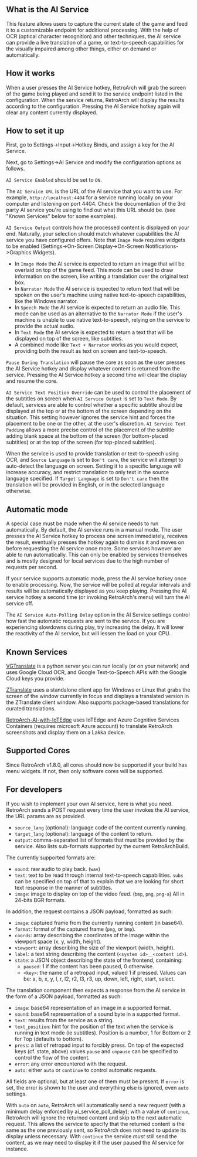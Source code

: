 ## What is the AI Service

This feature allows users to capture the current state of the game and feed it to a customizable endpoint for additional processing. With the help of OCR (optical character recognition) and other techniques, the AI service can provide a live translation of a game, or text-to-speech capabilities for the visually impaired among other things, either on demand or automatically.

## How it works

When a user presses the AI Service hotkey, RetroArch will grab the screen of the game being played and send it to the service endpoint listed in the configuration. When the service returns, RetroArch will display the results according to the configuration. Pressing the AI Service hotkey again will clear any content currently displayed.

## How to set it up

First, go to Settings->Input->Hotkey Binds, and assign a key for the AI Service.

Next, go to Settings->AI Service and modify the configuration options as follows.

`AI Service Enabled` should be set to `ON`.

The `AI Service URL` is the URL of the AI service that you want to use. For example, `http://localhost:4404` for a service running locally on your computer and listening on port 4404. Check the documentation of the 3rd party AI service you're using to find out what this URL should be. (see "Known Services" below for some examples).

`AI Service Output` controls how the processed content is displayed on your end. Naturally, your selection should match whatever capabilities the AI service you have configured offers. Note that `Image Mode` requires widgets to be enabled (Settings->On-Screen Display->On-Screen Notifications->Graphics Widgets).

- In `Image Mode` the AI service is expected to return an image that will be overlaid on top of the game feed. This mode can be used to draw information on the screen, like writing a translation over the original text box. 
- In `Narrator Mode` the AI service is expected to return text that will be spoken on the user's machine using native text-to-speech capabilities, like the Windows narrator.
- In `Speech Mode` the AI service is expected to return an audio file. This mode can be used as an alternative to the `Narrator Mode` if the user's machine is unable to use native text-to-speech, relying on the service to provide the actual audio.
- In `Text Mode` the AI service is expected to return a text that will be displayed on top of the screen, like subtitles.
- A combined mode like `Text + Narrator` works as you would expect, providing both the result as text on screen and text-to-speech.

`Pause During Translation` will pause the core as soon as the user presses the AI Service hotkey and display whatever content is returned from the service. Pressing the AI Service hotkey a second time will clear the display and resume the core.

`AI Service Text Position Override` can be used to control the placement of the subtitles on screen when `AI Service Output` is set to `Text Mode`. By default, services are able to control whether a specific subtitle should be displayed at the top or at the bottom of the screen depending on the situation. This setting however ignores the service hint and forces the placement to be one or the other, at the user's discretion. `AI Service Text Padding` allows a more precise control of the placement of the subtitle adding blank space at the bottom of the screen (for bottom-placed subtitles) or at the top of the screen (for top-placed subtitles).

When the service is used to provide translation or text-to-speech using OCR, and `Source Language` is set to `Don't care`, the service will attempt to auto-detect the language on screen. Setting it to a specific language will increase accuracy, and restrict translation to only text in the source language specified. If `Target Language` is set to `Don't care` then the translation will be provided in English, or in the selected language otherwise.

## Automatic mode

A special case must be made when the AI service needs to run automatically. By default, the AI service runs in a manual mode. The user presses the AI Service hotkey to process one screen immediately, receives the result, eventually presses the hotkey again to dismiss it and moves on before requesting the AI service once more. Some services however are able to run automatically. This can only be enabled by services themselves and is mostly designed for local services due to the high number of requests per second.

If your service supports automatic mode, press the AI service hotkey once to enable processing. Now, the service will be polled at regular intervals and results will be automatically displayed as you keep playing. Pressing the AI service hotkey a second time (or invoking RetroArch's menu) will turn the AI service off.

The `AI Service Auto-Polling Delay` option in the AI Service settings control how fast the automatic requests are sent to the service. If you are experiencing slowdowns during play, try increasing the delay. It will lower the reactivity of the AI service, but will lessen the load on your CPU.

## Known Services

[VGTranslate](https://gitlab.com/spherebeaker/vgtranslate) is a python server you can run locally (or on your network) and uses Google Cloud OCR, and Google Text-to-Speech APIs with the Google Cloud keys you provide.

[ZTranslate](https://ztranslate.net) uses a standalone client app for Windows or Linux that grabs the screen of the window currently in focus and displays a translated version in the ZTranslate client window. Also supports package-based translations for curated translations.

[RetroArch-AI-with-IoTEdge](https://github.com/toolboc/RetroArch-AI-with-IoTEdge) uses IoTEdge and Azure Cognitive Services Containers (requires microsoft Azure account) to translate RetroArch screenshots and display them on a Lakka device. 

## Supported Cores

Since RetroArch v1.8.0, all cores should now be supported if your build has menu widgets. If not, then only software cores will be supported.

## For developers

If you wish to implement your own AI service, here is what you need. RetroArch sends a POST request every time the user invokes the AI service, the URL params are as provided.

- `source_lang` (optional): language code of the content currently running.
- `target_lang` (optional): language of the content to return.
- `output`: comma-separated list of formats that must be provided by the service. Also lists sub-formats supported by the current RetroArchBuild.
   
The currently supported formats are:
- `sound`: raw audio to play back. (`wav`)
- `text`: text to be read through internal text-to-speech capabilities. `subs` can be specified on top of that to explain that we are looking for short text response in the manner of subtitles.
- `image`: image to display on top of the video feed. (`bmp`, `png`, `png-a`) All in 24-bits BGR formats.
         
In addition, the request contains a JSON payload, formatted as such:
- `image`: captured frame from the currently running content (in base64).
- `format`: format of the captured frame (`png`, or `bmp`).
- `coords`: array describing the coordinates of the image within the viewport space (x, y, width, height).
- `viewport`: array describing the size of the viewport (width, height).
- `label`: a text string describing the content (`<system id>__<content id>`).
- `state`: a JSON object describing the state of the frontend, containing:
    - `paused`: 1 if the content has been paused, 0 otherwise.
    - `<key>`: the name of a retropad input, valued 1 if pressed. Values can be: a, b, x, y, l, r, l2, r2, l3, r3, up, down, left, right, start, select.
            
The translation component then expects a response from the AI service in the form of a JSON payload, formatted as such:
- `image`: base64 representation of an image in a supported format.
- `sound`: base64 representation of a sound byte in a supported format.
- `text`: results from the service as a string.
- `text_position`: hint for the position of the text when the service is running in text mode (ie subtitles). Position is a number, 1 for Bottom or 2 for Top (defaults to bottom).
- `press`: a list of retropad input to forcibly press. On top of the expected keys (cf. state, above) values `pause` and `unpause` can be specified to control the flow of the content.
- `error`: any error encountered with the request.
- `auto`: either `auto` or `continue` to control automatic requests.
      
All fields are optional, but at least one of them must be present. If `error` is set, the error is shown to the user and everything else is ignored, even `auto` settings.
   
With `auto` on `auto`, RetroArch will automatically send a new request (with a minimum delay enforced by ai_service_poll_delay); with a value of `continue`, RetroArch will ignore the returned content and skip to the next automatic request. This allows the service to specify that the returned content is the same as the one previously sent, so RetroArch does not need to update its display unless necessary. With `continue` the service *must* still send the content, as we may need to display it if the user paused the AI service for instance.
